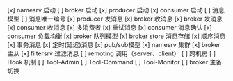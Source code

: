 [x] namesrv 启动
[ ] broker 启动
[x] producer 启动
[x] consumer 启动
[ ] 消息模型
[ ] 消息唯一编号
[x] producer 发消息
[x] broker 收消息
[x] broker 发消息
[x] consumer 收消息
[x] 多消费者
[x] 重试消息
[x] consumer 消息确认
[x] consumer 负载均衡
[x] broker 队列模型
[x] broker store 消息存储
[x] 顺序消息
[x] 事务消息
[x] 定时(延迟)消息
[x] pub/sub模型
[x] namesrv 集群
[x] broker 主从
[x] filtersrv 过滤消息
[ ] remoting 调用（server、client）
[ ] 跨机房
[ ] Hook 机制
[ ] Tool-Admin
[ ] Tool-Command
[ ] Tool-Monitor
[ ] broker 主备切换